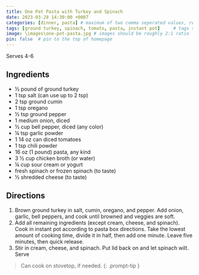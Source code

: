 ```yaml
---
title: One Pot Pasta with Turkey and Spinach
date: 2023-03-28 14:30:00 +0007 
categories: [dinner, pasta] # maximum of two comma seperated values, recipes are organized in folders based on the category
tags: [ground turkey, spinach, tomato, pasta, instant pot]     # tags should always be lowercase
image: \images\one-pot-pasta.jpg # images should be roughly 2:1 ratio
pin: false  # pin to the top of homepage
---
```


Serves 4-6

## Ingredients

* &frac12; pound of ground turkey
* 1 tsp salt (can use up to 2 tsp)
* 2 tsp ground cumin
* 1 tsp oregano
* &frac12; tsp ground pepper
* 1 medium onion, diced
* &frac12; cup bell pepper, diced (any color)
* &frac14; tsp garlic powder
* 1 14 oz can diced tomatoes
* 1 tsp chili powder
* 16 oz (1 pound) pasta, any kind
* 3 &frac12; cup chicken broth (or water)
* &frac14; cup sour cream or yogurt
* fresh spinach or frozen spinach (to taste)
* &frac12; shredded cheese (to taste)


## Directions

1. Brown ground turkey in salt, cumin, oregano, and pepper. Add onion, garlic, bell peppers, and cook until browned and veggies are soft.
2. Add all remaining ingredients (except cream, cheese, and spinach). Cook in instant pot according to pasta box directions. Take the lowest amount of cooking time, divide it in half, then add one minute. Leave five minutes, then quick release.
3. Stir in cream, cheese, and spinach. Put lid back on and let spinach wilt. Serve


> Can cook on stovetop, if needed.
{: .prompt-tip }


